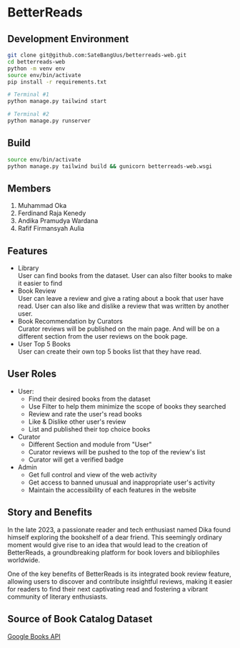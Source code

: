 # BetterReads

## Development Environment

```bash
git clone git@github.com:SateBangUus/betterreads-web.git
cd betterreads-web
python -m venv env
source env/bin/activate
pip install -r requirements.txt
```

```bash
# Terminal #1
python manage.py tailwind start
```

```bash
# Terminal #2
python manage.py runserver
```
## Build

```bash
source env/bin/activate
python manage.py tailwind build && gunicorn betterreads-web.wsgi
```


## Members
1. Muhammad Oka
2. Ferdinand Raja Kenedy
3. Andika Pramudya Wardana
4. Rafif Firmansyah Aulia

## Features

- Library</br>
    User can find books from the dataset. User can also filter books to make it easier to find
- Book Review</br>
    User can leave a review and give a rating about a book that user have read. User can also like and dislike a review that was written by another user.
- Book Recommendation by Curators</br>
    Curator reviews will be published on the main page. And will be on a different section from the user reviews on the book page.
- User Top 5 Books</br>
    User can create their own top 5 books list that they have read.

## User Roles

- User:
    - Find their desired books from the dataset
    - Use Filter to help them minimize the scope of books they searched
    - Review and rate the user's read books
    - Like & Dislike other user's review
    - List and published their top choice books
- Curator
    - Different Section and module from "User"
    - Curator reviews will be pushed to the top of the review's list
    - Curator will get a verified badge
- Admin
    - Get full control and view of the web activity
    - Get access to banned unusual and inappropriate user's activity
    - Maintain the accessibility of each features in the website
## Story and Benefits
In the late 2023, a passionate reader and tech enthusiast named Dika found himself exploring the bookshelf of a dear friend. This seemingly ordinary moment would give rise to an idea that would lead to the creation of BetterReads, a groundbreaking platform for book lovers and bibliophiles worldwide. 

One of the key benefits of BetterReads is its integrated book review feature, allowing users to discover and contribute insightful reviews, making it easier for readers to find their next captivating read and fostering a vibrant community of literary enthusiasts.

## Source of Book Catalog Dataset
[Google Books API](https://developers.google.com/books/)